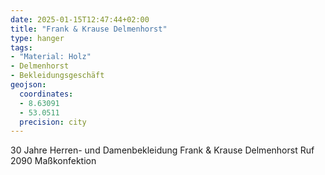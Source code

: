```yaml
---
date: 2025-01-15T12:47:44+02:00
title: "Frank & Krause Delmenhorst"
type: hanger
tags:
- "Material: Holz"
- Delmenhorst
- Bekleidungsgeschäft
geojson:
  coordinates:
  - 8.63091
  - 53.0511
  precision: city
---
```

30 Jahre
Herren- und Damenbekleidung
Frank & Krause Delmenhorst
Ruf 2090
Maßkonfektion

